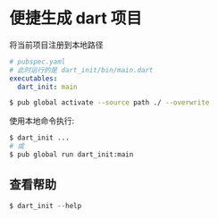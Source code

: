 # 便捷生成 dart 项目

将当前项目注册到本地路径

```yaml
# pubspec.yaml
# 此时运行的是 dart_init/bin/main.dart
executables:
  dart_init: main
```

```sh
$ pub global activate --source path ./ --overwrite
```

使用本地命令执行:

```sh
$ dart_init ...
# 或
$ pub global run dart_init:main
```

## 查看帮助

```dart
$ dart_init --help
```
